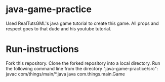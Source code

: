 # java-game-practice
Used RealTutsGML's java game tutorial to create this game. All props and respect goes to that dude and his youtube tutorial.

# Run-instructions
Fork this repository. Clone the forked repository into a local directory.
Run the following command line from the directory "java-game-practice/src":
javac com/things/main/*.java
java com.things.main.Game
